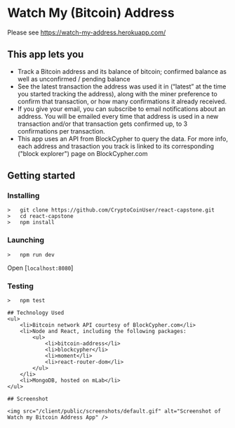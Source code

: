# Watch My (Bitcoin) Address

Please see https://watch-my-address.herokuapp.com/


## This app lets you

<ul>
	<li>Track a Bitcoin address and its balance of bitcoin; confirmed balance as well as unconfirmed / pending balance</li>
	<li>See the latest transaction the address was used it in (“latest” at the time you started tracking the address), along with the miner preference to confirm that transaction, or how many confirmations it already received.</li>
	<li>If you give your email, you can subscribe to email notifications about an address. You will be emailed every time that address is used in a new transaction and/or that transaction gets confirmed up, to 3 confirmations per  transaction.</li>
	<li>This app uses an API from BlockCypher to query the data. For more info, each address and trasaction you track is linked to its corresponding ("block explorer") page on BlockCypher.com</li>
</ul> 

## Getting started
### Installing
```
>   git clone https://github.com/CryptoCoinUser/react-capstone.git
>   cd react-capstone
>   npm install
```
### Launching
```
>   npm run dev
```
Open [`localhost:8080`]
### Testing
```
>   npm test

## Technology Used
<ul>
	<li>Bitcoin network API courtesy of BlockCypher.com</li>
	<li>Node and React, including the following packages:
		<ul>
			<li>bitcoin-address</li>
			<li>blockcypher</li>
			<li>moment</li>
			<li>react-router-dom</li>
		</ul>
	</li>
	<li>MongoDB, hosted on mLab</li>
</ul>

## Screenshot

<img src="/client/public/screenshots/default.gif" alt="Screenshot of Watch my Bitcoin Address App" />